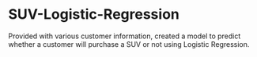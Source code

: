 # SUV-Logistic-Regression
Provided with various customer information, created a model to predict whether a customer will purchase a SUV or not using Logistic Regression.
